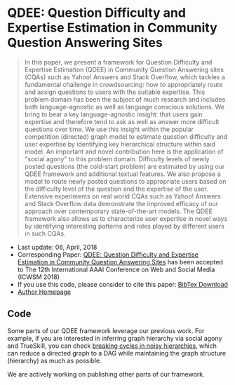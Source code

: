 # QDEE: Question Difficulty and Expertise Estimation in Community Question Answering Sites

> In this paper, we present a framework for Question Difficulty and Expertise Estimation (QDEE) in Community Question Answering sites (CQAs) such as Yahoo! Answers and Stack Overflow, which tackles a fundamental challenge in crowdsourcing: how to appropriately route and assign questions to users with the suitable expertise. This problem domain has been the subject of much research and includes both language-agnostic as well as language conscious solutions. We bring to bear a key language-agnostic insight: that users gain expertise and therefore tend to ask as well as answer more difficult questions over time. We use this insight within the popular competition (directed) graph model to estimate question difficulty and user expertise by identifying key hierarchical structure within said model. An important and novel contribution here is the application of "social agony" to this problem domain. Difficulty levels of newly posted questions (the cold-start problem) are estimated by using our QDEE framework and additional textual features. We also propose a model to route newly posted questions to appropriate users based on the difficulty level of the question and the expertise of the user. Extensive experiments on real world CQAs such as Yahoo! Answers and Stack Overflow data demonstrate the improved efficacy of our approach over contemporary state-of-the-art models. The QDEE framework also allows us to characterize user expertise in novel ways by identifying interesting patterns and roles played by different users in such CQAs.

* Last update: 06, April, 2018 
* Corresponding Paper: [QDEE: Question Difficulty and Expertise Estimation in Community Question Answering Sites](https://arxiv.org/abs/1804.00109) has been accepted to The 12th International AAAI Conference on Web and Social Media (ICWSM 2018)
* If you use this code, please consider to cite this paper: [BibTex Download](http://adsabs.harvard.edu/cgi-bin/nph-bib_query?bibcode=2018arXiv180400109S&data_type=BIBTEX&db_key=PRE&nocookieset=1)
* [Author Homepage](http://web.cse.ohio-state.edu/~sun.1306)

## Code

Some parts of our QDEE framework leverage our previous work. For example, if you are interested in inferring graph hierarchy via social agony and TrueSkill, you can check [breaking cycles in noisy hierarchies](https://github.com/zhenv5/breaking_cycles_in_noisy_hierarchies), which can reduce a directed graph to a DAG while maintaining the graph structure (hierarchy) as much as possible. 

We are actively working on publishing other parts of our framework. 









